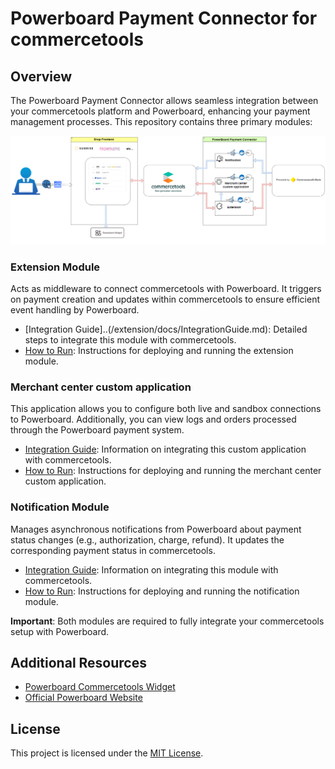 # Powerboard Payment Connector for commercetools

## Overview

The Powerboard Payment Connector allows seamless integration between your commercetools platform and Powerboard, enhancing your payment management processes. This repository contains three primary modules:

![Live Connection](diag-powerboard-connector.png)

### Extension Module
Acts as middleware to connect commercetools with Powerboard. It triggers on payment creation and updates within commercetools to ensure efficient event handling by Powerboard.
- [Integration Guide]..(/extension/docs/IntegrationGuide.md): Detailed steps to integrate this module with commercetools.
- [How to Run](../extension/docs/HowToRun.md): Instructions for deploying and running the extension module.

### Merchant center custom application
This application allows you to configure both live and sandbox connections to Powerboard. Additionally, you can view logs and orders processed through the Powerboard payment system.
- [Integration Guide](../merchant-center-custom-application/docs/IntegrationGuide.md): Information on integrating this custom application with commercetools.
- [How to Run](../merchant-center-custom-application/docs/HowToRun.md): Instructions for deploying and running the merchant center custom application.


### Notification Module
Manages asynchronous notifications from Powerboard about payment status changes (e.g., authorization, charge, refund). It updates the corresponding payment status in commercetools.
- [Integration Guide](../notification/docs/IntegrationGuide.md): Information on integrating this module with commercetools.
- [How to Run](../notification/docs/HowToRun.md): Instructions for deploying and running the notification module.

**Important**: Both modules are required to fully integrate your commercetools setup with Powerboard.

## Additional Resources
- [Powerboard Commercetools Widget](https://github.com/CommBank-PowerBoard/powerboard-e-commerce-commercetools-npm)
- [Official Powerboard Website](https://www.commbank.com.au/)

## License
This project is licensed under the [MIT License](LICENSE).